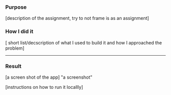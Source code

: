 ### Purpose ###
[description of the assignment, try to not frame is as an assignment]

### How I did it ###
[ short list/decscription of what I used to build it and how I approached the problem]

- - - -
### Result ###
[a screen shot of the app] "a screenshot"

[instructions on how to run it locallly]
